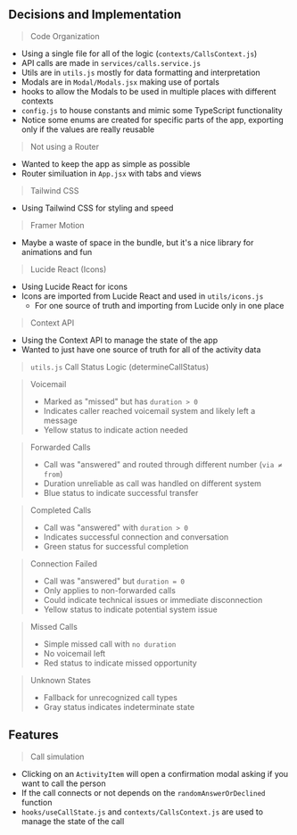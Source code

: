 ## Decisions and Implementation

> Code Organization
- Using a single file for all of the logic (`contexts/CallsContext.js`)
- API calls are made in `services/calls.service.js`
- Utils are in `utils.js` mostly for data formatting and interpretation
- Modals are in `Modal/Modals.jsx` making use of portals
- hooks to allow the Modals to be used in multiple places with different contexts
- `config.js` to house constants and mimic some TypeScript functionality
- Notice some enums are created for specific parts of the app, exporting only if the values are really reusable

> Not using a Router
- Wanted to keep the app as simple as possible
- Router similuation in `App.jsx` with tabs and views

> Tailwind CSS
- Using Tailwind CSS for styling and speed

> Framer Motion
- Maybe a waste of space in the bundle, but it's a nice library for animations and fun

> Lucide React (Icons)
- Using Lucide React for icons
- Icons are imported from Lucide React and used in `utils/icons.js`
  - For one source of truth and importing from Lucide only in one place

> Context API
- Using the Context API to manage the state of the app
- Wanted to just have one source of truth for all of the activity data

> `utils.js`
> Call Status Logic (determineCallStatus)

> Voicemail
> - Marked as "missed" but has `duration > 0`
> - Indicates caller reached voicemail system and likely left a message
> - Yellow status to indicate action needed

> Forwarded Calls
> - Call was "answered" and routed through different number (`via ≠ from`)
> - Duration unreliable as call was handled on different system
> - Blue status to indicate successful transfer

> Completed Calls
> - Call was "answered" with `duration > 0`
> - Indicates successful connection and conversation
> - Green status for successful completion

> Connection Failed
> - Call was "answered" but `duration = 0`
> - Only applies to non-forwarded calls
> - Could indicate technical issues or immediate disconnection
> - Yellow status to indicate potential system issue

> Missed Calls
> - Simple missed call with `no duration`
> - No voicemail left
> - Red status to indicate missed opportunity

> Unknown States
> - Fallback for unrecognized call types
> - Gray status indicates indeterminate state

## Features

> Call simulation
- Clicking on an `ActivityItem` will open a confirmation modal asking if you want to call the person 
- If the call connects or not depends on the `randomAnswerOrDeclined` function
- `hooks/useCallState.js` and `contexts/CallsContext.js` are used to manage the state of the call
